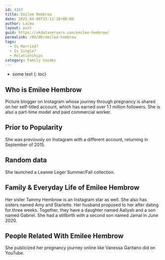 ```yaml
---
id: 4167
title: Emilee Hembrow
date: 2021-04-06T15:13:18+00:00
author: Laima
layout: post
guid: https://ukdataservers.com/emilee-hembrow/
permalink: /04/06/emilee-hembrow
tags:
  - Is Married?
  - Is Single?
  - Relationships
category: Family Guides
---
```


* some text
{: toc}


## Who is Emilee Hembrow
                  
                  
                  
Picture blogger on Instagram whose journey through pregnancy is shared on her self-titled account, which has earned over 1.1 million followers. She is also a part-time model and paid commercial worker. 
                  
              
            
              
            
                
                
                
## Prior to Popularity
                  
                  
                  
She was previously on Instagram with a different account, returning in September of 2015.
                  
              
            
              
            
                
                
                
## Random data
                  
                  
                  
She launched a Leanne Leger Summer/Fall collection.
                  
              
            
              
            
                
                
                
## Family & Everyday Life of Emilee Hembrow
                  
                  
                  
Her sister Tammy Hembrow is an Instagram star as well. She also has sisters named Amy and Starlette. Her husband proposed to her after dating for three weeks. Together, they have a daughter named Aaliyah and a son named Gabriel. She had a stillbirth with a second son named Jamal in June 2020. 
                  
              
            
              
            
                
                
                
## People Related With Emilee Hembrow
                  
                  
                  
She publicized her pregnancy journey online like Vanessa Garitano did on YouTube.
                  
              
            
              
            
                
              
            
              
              
            
            
              
            
          
          
          